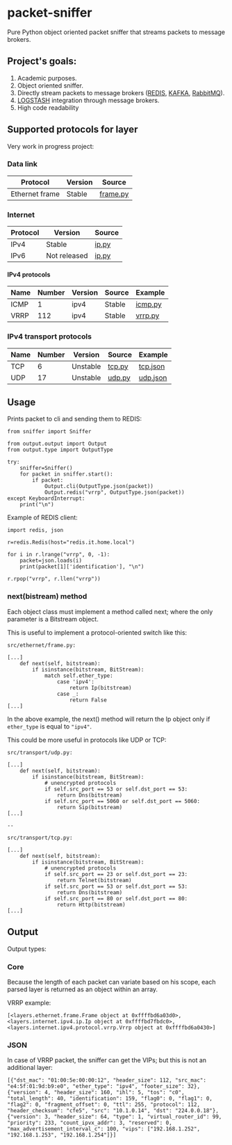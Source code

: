# packet-sniffer

Pure Python object oriented packet sniffer that streams packets to message brokers.

## Project's goals:
1) Academic purposes.
2) Object oriented sniffer.
3) Directly stream packets to message brokers ([REDIS](https://github.com/redis/redis), [KAFKA](https://github.com/apache/kafka), [RabbitMQ](https://github.com/rabbitmq/rabbitmq-server)).
4) [LOGSTASH](https://github.com/elastic/logstash) integration through message brokers.
5) High code readability

## Supported protocols for layer
Very work in progress project:

### Data link 
Protocol | Version | Source
--- | --- | ---
Ethernet frame | Stable | [frame.py](src/layers/ethernet.frame.py)

### Internet
Protocol | Version | Source
--- | --- | ---
IPv4 | Stable | [ip.py](src/layers/internet/ipv4/ip.py)
IPv6 | Not released | [ip.py](src/layers/internet/ipv6/ip.py)

#### IPv4 protocols
Name | Number | Version | Source | Example
--- | --- | --- | --- | ---
ICMP | 1 | ipv4 | Stable | [icmp.py](src/layers/internet/ipv4/protocol/icmp.py) | [icmp.json](examples/icmp.json.md)
VRRP | 112 | ipv4 | Stable | [vrrp.py](src/layers/internet/ipv4/protocol/vrrp.py) | [vrrp.json](examples/vrrp.json.md)

### IPv4 transport protocols
Name | Number | Version | Source | Example
--- | --- | --- | --- | ---
TCP | 6 | Unstable | [tcp.py](src/layers/transport/tcp.py) | [tcp.json](examples/tcp.json.md)
UDP | 17 | Unstable | [udp.py](src/layers/transport/udp.py) | [udp.json](examples/udp.json.md)

## Usage
Prints packet to cli and sending them to REDIS:
```
from sniffer import Sniffer

from output.output import Output
from output.type import OutputType

try:
    sniffer=Sniffer()
    for packet in sniffer.start():
        if packet:
            Output.cli(OutputType.json(packet))
            Output.redis("vrrp", OutputType.json(packet))
except KeyboardInterrupt:
    print("\n")
```

Example of REDIS client:
```
import redis, json

r=redis.Redis(host="redis.it.home.local")

for i in r.lrange("vrrp", 0, -1):
    packet=json.loads(i)
    print(packet[1]['identification'], "\n")

r.rpop("vrrp", r.llen("vrrp"))
```

### next(bistream) method
Each object class must implement a method called next; where the only parameter is a Bitstream object.

This is useful to implement a protocol-oriented switch like this:

```
src/ethernet/frame.py:

[...]
    def next(self, bitstream):
        if isinstance(bitstream, BitStream):
            match self.ether_type:
                case 'ipv4':
                    return Ip(bitstream)
                case _:
                    return False
[...]
```

In the above example, the next() method will return the Ip object only if ```ether_type``` is equal to ```"ipv4"```.

This could be more useful in protocols like UDP or TCP:

```
src/transport/udp.py:

[...]
    def next(self, bitstream):
        if isinstance(bitstream, BitStream):
            # unencrypted protocols
            if self.src_port == 53 or self.dst_port == 53:
                return Dns(bitstream)
            if self.src_port == 5060 or self.dst_port == 5060:
                return Sip(bitstream)
[...]

--

src/transport/tcp.py:

[...]
    def next(self, bitstream):
        if isinstance(bitstream, BitStream):
            # unencrypted protocols
            if self.src_port == 23 or self.dst_port == 23:
                return Telnet(bitstream)
            if self.src_port == 53 or self.dst_port == 53:
                return Dns(bitstream)
            if self.src_port == 80 or self.dst_port == 80:
                return Http(bitstream)
[...]

```

## Output
Output types:

### Core
Because the length of each packet can variate based on his scope, each parsed layer is returned as an object within an array.

VRRP example:
```
[<layers.ethernet.frame.Frame object at 0xffffbd6a03d0>, <layers.internet.ipv4.ip.Ip object at 0xffffbd7fbdc0>, <layers.internet.ipv4.protocol.vrrp.Vrrp object at 0xffffbd6a0430>]
```

### JSON
In case of VRRP packet, the sniffer can get the VIPs; but this is not an additional layer:
```
[{"dst_mac": "01:00:5e:00:00:12", "header_size": 112, "src_mac": "e4:5f:01:9d:b9:e0", "ether_type": "ipv4", "footer_size": 32},
{"version": 4, "header_size": 160, "ihl": 5, "tos": "c0", "total_length": 40, "identification": 159, "flag0": 0, "flag1": 0, "flag2": 0, "fragment_offset": 0, "ttl": 255, "protocol": 112, "header_checksum": "cfe5", "src": "10.1.0.14", "dst": "224.0.0.18"},
{"version": 3, "header_size": 64, "type": 1, "virtual_router_id": 99, "priority": 233, "count_ipvx_addr": 3, "reserved": 0, "max_advertisement_interval_c": 100, "vips": ["192.168.1.252", "192.168.1.253", "192.168.1.254"]}]
```
